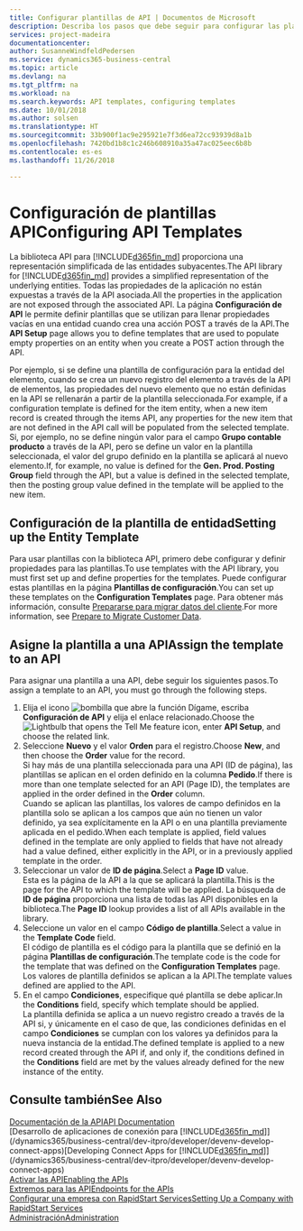 ```yaml
---
title: Configurar plantillas de API | Documentos de Microsoft
description: Describa los pasos que debe seguir para configurar las plantillas API para Dynamics 365 Business Central.
services: project-madeira
documentationcenter: 
author: SusanneWindfeldPedersen
ms.service: dynamics365-business-central
ms.topic: article
ms.devlang: na
ms.tgt_pltfrm: na
ms.workload: na
ms.search.keywords: API templates, configuring templates
ms.date: 10/01/2018
ms.author: solsen
ms.translationtype: HT
ms.sourcegitcommit: 33b900f1ac9e295921e7f3d6ea72cc93939d8a1b
ms.openlocfilehash: 7420bd1b8c1c246b608910a35a47ac025eec6b8b
ms.contentlocale: es-es
ms.lasthandoff: 11/26/2018

---
```


# <a name="configuring-api-templates"></a><span data-ttu-id="78fbd-103">Configuración de plantillas API</span><span class="sxs-lookup"><span data-stu-id="78fbd-103">Configuring API Templates</span></span>
<span data-ttu-id="78fbd-104">La biblioteca API para [!INCLUDE[d365fin_md](includes/d365fin_md.md)] proporciona una representación simplificada de las entidades subyacentes.</span><span class="sxs-lookup"><span data-stu-id="78fbd-104">The API library for [!INCLUDE[d365fin_md](includes/d365fin_md.md)] provides a simplified representation of the underlying entities.</span></span> <span data-ttu-id="78fbd-105">Todas las propiedades de la aplicación no están expuestas a través de la API asociada.</span><span class="sxs-lookup"><span data-stu-id="78fbd-105">All the properties in the application are not exposed through the associated API.</span></span> <span data-ttu-id="78fbd-106">La página **Configuración de API** le permite definir plantillas que se utilizan para llenar propiedades vacías en una entidad cuando crea una acción POST a través de la API.</span><span class="sxs-lookup"><span data-stu-id="78fbd-106">The **API Setup** page allows you to define templates that are used to populate empty properties on an entity when you create a POST action through the API.</span></span> 

<span data-ttu-id="78fbd-107">Por ejemplo, si se define una plantilla de configuración para la entidad del elemento, cuando se crea un nuevo registro del elemento a través de la API de elementos, las propiedades del nuevo elemento que no están definidas en la API se rellenarán a partir de la plantilla seleccionada.</span><span class="sxs-lookup"><span data-stu-id="78fbd-107">For example, if a configuration template is defined for the item entity, when a new item record is created through the items API, any properties for the new item that are not defined in the API call will be populated from the selected template.</span></span> <span data-ttu-id="78fbd-108">Si, por ejemplo, no se define ningún valor para el campo **Grupo contable producto** a través de la API, pero se define un valor en la plantilla seleccionada, el valor del grupo definido en la plantilla se aplicará al nuevo elemento.</span><span class="sxs-lookup"><span data-stu-id="78fbd-108">If, for example, no value is defined for the **Gen. Prod. Posting Group** field through the API, but a value is defined in the selected template, then the posting group value defined in the template will be applied to the new item.</span></span> 

## <a name="setting-up-the-entity-template"></a><span data-ttu-id="78fbd-109">Configuración de la plantilla de entidad</span><span class="sxs-lookup"><span data-stu-id="78fbd-109">Setting up the Entity Template</span></span>
<span data-ttu-id="78fbd-110">Para usar plantillas con la biblioteca API, primero debe configurar y definir propiedades para las plantillas.</span><span class="sxs-lookup"><span data-stu-id="78fbd-110">To use templates with the API library, you must first set up and define properties for the templates.</span></span> <span data-ttu-id="78fbd-111">Puede configurar estas plantillas en la página **Plantillas de configuración**.</span><span class="sxs-lookup"><span data-stu-id="78fbd-111">You can set up these templates on the **Configuration Templates** page.</span></span> <span data-ttu-id="78fbd-112">Para obtener más información, consulte [Prepararse para migrar datos del cliente](admin-use-templates-to-prepare-customer-data-for-migration.md).</span><span class="sxs-lookup"><span data-stu-id="78fbd-112">For more information, see [Prepare to Migrate Customer Data](admin-use-templates-to-prepare-customer-data-for-migration.md).</span></span> 

## <a name="assign-the-template-to-an-api"></a><span data-ttu-id="78fbd-113">Asigne la plantilla a una API</span><span class="sxs-lookup"><span data-stu-id="78fbd-113">Assign the template to an API</span></span>

<span data-ttu-id="78fbd-114">Para asignar una plantilla a una API, debe seguir los siguientes pasos.</span><span class="sxs-lookup"><span data-stu-id="78fbd-114">To assign a template to an API, you must go through the following steps.</span></span>

1. <span data-ttu-id="78fbd-115">Elija el icono ![bombilla que abre la función Dígame](media/ui-search/search_small.png "Dígame que desea hacer"), escriba **Configuración de API** y elija el enlace relacionado.</span><span class="sxs-lookup"><span data-stu-id="78fbd-115">Choose the ![Lightbulb that opens the Tell Me feature](media/ui-search/search_small.png "Tell me what you want to do") icon, enter **API Setup**, and choose the related link.</span></span>
2. <span data-ttu-id="78fbd-116">Seleccione **Nuevo** y el valor **Orden** para el registro.</span><span class="sxs-lookup"><span data-stu-id="78fbd-116">Choose **New**, and then choose the **Order** value for the record.</span></span>  
<span data-ttu-id="78fbd-117">Si hay más de una plantilla seleccionada para una API (ID de página), las plantillas se aplican en el orden definido en la columna **Pedido**.</span><span class="sxs-lookup"><span data-stu-id="78fbd-117">If there is more than one template selected for an API (Page ID), the templates are applied in the order defined in the **Order** column.</span></span>   
<span data-ttu-id="78fbd-118">Cuando se aplican las plantillas, los valores de campo definidos en la plantilla solo se aplican a los campos que aún no tienen un valor definido, ya sea explícitamente en la API o en una plantilla previamente aplicada en el pedido.</span><span class="sxs-lookup"><span data-stu-id="78fbd-118">When each template is applied, field values defined in the template are only applied to fields that have not already had a value defined, either explicitly in the API, or in a previously applied template in the order.</span></span> 
3. <span data-ttu-id="78fbd-119">Seleccionar un valor de **ID de página**.</span><span class="sxs-lookup"><span data-stu-id="78fbd-119">Select a **Page ID** value.</span></span>  
<span data-ttu-id="78fbd-120">Esta es la página de la API a la que se aplicará la plantilla.</span><span class="sxs-lookup"><span data-stu-id="78fbd-120">This is the page for the API to which the template will be applied.</span></span> <span data-ttu-id="78fbd-121">La búsqueda de **ID de página** proporciona una lista de todas las API disponibles en la biblioteca.</span><span class="sxs-lookup"><span data-stu-id="78fbd-121">The **Page ID** lookup provides a list of all APIs available in the library.</span></span>
4. <span data-ttu-id="78fbd-122">Seleccione un valor en el campo **Código de plantilla**.</span><span class="sxs-lookup"><span data-stu-id="78fbd-122">Select a value in the **Template Code** field.</span></span>  
<span data-ttu-id="78fbd-123">El código de plantilla es el código para la plantilla que se definió en la página **Plantillas de configuración**.</span><span class="sxs-lookup"><span data-stu-id="78fbd-123">The template code is the code for the template that was defined on the **Configuration Templates** page.</span></span> <span data-ttu-id="78fbd-124">Los valores de plantilla definidos se aplican a la API.</span><span class="sxs-lookup"><span data-stu-id="78fbd-124">The template values defined are applied to the API.</span></span> 
5. <span data-ttu-id="78fbd-125">En el campo **Condiciones**, especifique qué plantilla se debe aplicar.</span><span class="sxs-lookup"><span data-stu-id="78fbd-125">In the **Conditions** field, specify which template should be applied.</span></span>  
<span data-ttu-id="78fbd-126">La plantilla definida se aplica a un nuevo registro creado a través de la API si, y únicamente en el caso de que, las condiciones definidas en el campo **Condiciones** se cumplan con los valores ya definidos para la nueva instancia de la entidad.</span><span class="sxs-lookup"><span data-stu-id="78fbd-126">The defined template is applied to a new record created through the API if, and only if, the conditions defined in the **Conditions** field are met by the values already defined for the new instance of the entity.</span></span>

## <a name="see-also"></a><span data-ttu-id="78fbd-127">Consulte también</span><span class="sxs-lookup"><span data-stu-id="78fbd-127">See Also</span></span>
[<span data-ttu-id="78fbd-128">Documentación de la API</span><span class="sxs-lookup"><span data-stu-id="78fbd-128">API Documentation</span></span>](/dynamics-nav/fin-graph)  
<span data-ttu-id="78fbd-129">[Desarrollo de aplicaciones de conexión para [!INCLUDE[d365fin_md](includes/d365fin_md.md)]](/dynamics365/business-central/dev-itpro/developer/devenv-develop-connect-apps)</span><span class="sxs-lookup"><span data-stu-id="78fbd-129">[Developing Connect Apps for [!INCLUDE[d365fin_md](includes/d365fin_md.md)]](/dynamics365/business-central/dev-itpro/developer/devenv-develop-connect-apps)</span></span>  
[<span data-ttu-id="78fbd-130">Activar las API</span><span class="sxs-lookup"><span data-stu-id="78fbd-130">Enabling the APIs</span></span>](/dynamics-nav/enabling-apis-for-dynamics-nav)  
[<span data-ttu-id="78fbd-131">Extremos para las API</span><span class="sxs-lookup"><span data-stu-id="78fbd-131">Endpoints for the APIs</span></span>](/dynamics-nav/endpoints-apis-for-dynamics)  
[<span data-ttu-id="78fbd-132">Configurar una empresa con RapidStart Services</span><span class="sxs-lookup"><span data-stu-id="78fbd-132">Setting Up a Company with RapidStart Services</span></span>](admin-set-up-a-company-with-rapidstart.md)  
[<span data-ttu-id="78fbd-133">Administración</span><span class="sxs-lookup"><span data-stu-id="78fbd-133">Administration</span></span>](admin-setup-and-administration.md)
